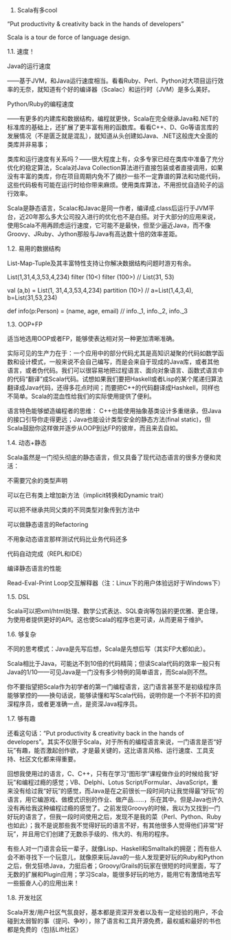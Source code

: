 1.  Scala有多cool

“Put productivity & creativity back in the hands of developers”

Scala is a tour de force of language design.

1.1. 速度！

Java的运行速度

——基于JVM，和Java运行速度相当。看看Ruby、Perl、Python对大项目运行效率的无奈，就知道有个好的编译器（Scalac）和运行时（JVM）是多么美好。

Python/Ruby的编程速度

——有更多的内建库和数据结构，编程就更快，Scala在完全继承Java和.NET的标准库的基础上，还扩展了更丰富有用的函数库。看看C++、D、Go等语言库的发展情况（不是匮乏就是混乱），就知道从头创建如Java、.NET这般庞大全面的类库并非易事；

类库和运行速度有关系吗？——很大程度上有，众多专家已经在类库中准备了充分优化的稳定算法，Scala对Java Collection算法进行直接包装或者直接调用，如果没有丰富的类库，你在项目周期内免不了摘抄一些不一定靠谱的算法和功能代码，这些代码极有可能在运行时给你带来麻烦。使用类库算法，不用担忧自造轮子的运行效率。

Scala是静态语言，Scalac和Javac是同一作者，编译成.class后运行于JVM平台，近20年那么多大公司投入进行的优化也不是白搭。对于大部分的应用来说，使用Scala不用再顾虑运行速度，它可能不是最快，但至少逼近Java，而不像Groovy、JRuby、Jython那般与Java有高达数十倍的效率差距。

1.2.     易用的数据结构

List-Map-Tuple及其丰富特性支持让你解决数据结构问题时游刃有余。

List(1,31,4,3,53,4,234) filter (10<) filter (100>)  // List(31, 53)

val (a,b) = List(1, 31,4,3,53,4,234) partition (10>) // a=List(1,4,3,4), b=List(31,53,234)

def info(p:Person) = (name, age, email) // info._1, info._2, info._3


1.3.     OOP+FP

  适当地选用OOP或者FP，能够使表达相对另一种更加清晰准确。

  实际可见的生产力在于：一个应用中的部分代码尤其是高知识凝聚的代码如数学函数和设计模式，一般来说不会自己编写，而是会来自于现成的Java库，或者其他语言，或者伪代码。我们可以很容易地把过程语言、面向对象语言、函数式语言中的代码“翻译”成Scala代码。试想如果我们要把Haskell或者Lisp的某个尾递归算法翻译成Java代码，还得多花点时间；而要把C++的代码翻译成Hashkell，同样也不简单。Scala的混血性给我们的实际使用提供了便利。

  语言特色能够塑造编程者的思维： C++也能使用抽象基类设计多重继承，但Java的接口引导你走得更远；Java也能设计类型安全的静态方法(final static)，但Scala鼓励你这样做并逐步从OOP到达FP的彼岸，而且来去自如。

1.4.     动态+静态

Scala虽然是一门彻头彻底的静态语言，但又具备了现代动态语言的很多方便和灵活：

  不需要冗余的类型声明

  可以在已有类上增加新方法（implicit转换和Dynamic trait）

  可以把不继承共同父类的不同类型对象传到方法中

  可以做静态语言的Refactoring

  不用象动态语言那样测试代码比业务代码还多

  代码自动完成（REPL和IDE）

  编译静态语言的性能

  Read-Eval-Print Loop交互解释器（注：Linux下的用户体验远好于Windows下）

1.5.     DSL

Scala可以把xml/html处理、数学公式表达、SQL查询等包装的更优雅、更合理，为使用者提供更好的API。这也使Scala的程序也更可读，从而更易于维护。

1.6.     够复杂

不同的思考模式：Java是先写后想，Scala是先想后写（其实FP大都如此）。

Scala相比于Java，可能达不到10倍的代码精简；但读Scala代码的效率一般只有Java的1/10——可见Java是一门没有多少特例的简单语言，而Scala则不然。

你不要指望把Scala作为初学者的第一门编程语言，这门语言甚至不是初级程序员能够掌控的——换句话说，能够读懂和写Scala代码，说明你是一个不折不扣的资深程序员，或者更准确一点，是资深Java程序员。


1.7.     够有趣

还看这句话：“Put productivity & creativity back in the hands of developers”。其实不仅限于Scala，对于所有的编程语言来说，一门语言是否“好玩”有趣，能否激起创作欲，才是最关键的，这比语言风格、运行速度、工具支持、社区文化都来得重要。

回想我使用过的语言，C、C++，只有在学习“图形学”课程做作业的时候给我“好玩”和编程过瘾的感觉；VB、Delphi、Lotus Script/Formular、JavaScript，重来没有给过我“好玩”的感觉，而Java是在之前很长一段时间内让我觉得最“好玩”的语言，用它编游戏、做模式识别的作业、做产品……，乐在其中。但是Java也许久没有再给我这种编程过瘾的感觉了。之前发现Groovy的时候，我以为又找到一门好玩的语言了，但我一段时间使用之后，发现不是我的菜（Perl、Python、Ruby也如此）；我不是说那些我不觉得好玩的语言不好，有其他很多人觉得他们非常“好玩”，并且用它们创建了无数杀手级的、伟大的、有用的程序。

有些人对一门语言会玩一辈子，就像Lisp、Haskell和Smalltalk的拥趸；而有些人会不断寻找下一个玩意儿，就像原来玩Java的一些人发现更好玩的Ruby和Python之后，倒戈狂喷Java，力挺后者；Groovy/Grails的玩家在很短的时间里面，写了无数的扩展和Plugin应用；学习Scala，能很多好玩的地方，能用它有激情地去写一些振奋人心的应用出来！

1.8.     开发社区

Scala开发/用户社区气氛良好，基本都是资深开发者以及有一定经验的用户，不会碰到太弱智的事（提问、争吵），除了语言和工具开源免费，最权威和最好的书也都是免费的（包括Lift社区）

 